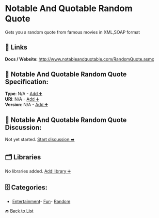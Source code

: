 # Notable And Quotable Random Quote

Gets you a random quote from famous movies in XML,SOAP format

##  🔗 Links
**Docs / Website**: http://www.notableandquotable.com/RandomQuote.asmx

## 🧬 Notable And Quotable Random Quote Specification:
**Type**: N/A - [Add ➕](https://github.com/apis-list/apis-list/edit/main/apis.yaml#L13589)  
**URI**: N/A - [Add ➕](https://github.com/apis-list/apis-list/edit/main/apis.yaml#L13589)  
**Version**: N/A - [Add ➕](https://github.com/apis-list/apis-list/edit/main/apis.yaml#L13589)

## 💬 Notable And Quotable Random Quote Discussion:
Not yet started. [Start discussion ➡️](https://github.com/apis-list/apis-list/discussions/new)

## 🗂️ Libraries

No libraries added. [Add library ➕](https://github.com/apis-list/apis-list/edit/main/apis.yaml#L13589)    


## 🗄️ Categories:
- [Entertainment](https://github.com/apis-list/apis-list#entertainment-)- [Fun](https://github.com/apis-list/apis-list#fun-)- [Random](https://github.com/apis-list/apis-list#random-)

🔙  [Back to List](https://github.com/apis-list/apis-list)
